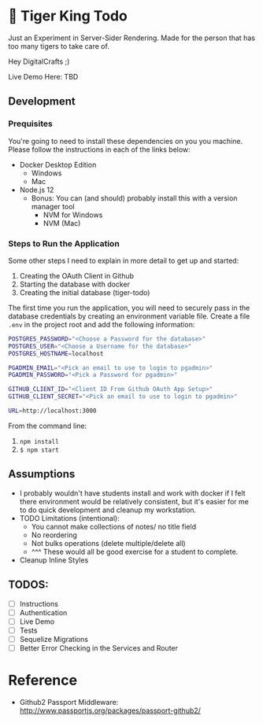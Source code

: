 # 🐅 Tiger King Todo
Just an Experiment in Server-Sider Rendering. Made for the person that has too many tigers to take care of.

Hey DigitalCrafts ;) 

Live Demo Here: TBD

## Development

### Prequisites

You're going to need to install these dependencies on you you machine. Please follow the instructions in each of the links below:
- Docker Desktop Edition
    - Windows
    - Mac
- Node.js 12
    - Bonus: You can (and should) probably install this with a version manager tool
        - NVM for Windows
        - NVM (Mac)

### Steps to Run the Application

Some other steps I need to explain in more detail to get up and started:
1. Creating the OAuth Client in Github
1. Starting the database with docker
1. Creating the initial database (tiger-todo)

The first time you run the application, you will need to securely pass in the database credentials by creating an environment variable file. Create a file `.env` in the project root and add the following information:

```bash
POSTGRES_PASSWORD="<Choose a Password for the database>"
POSTGRES_USER="<Choose a Username for the database>"
POSTGRES_HOSTNAME=localhost

PGADMIN_EMAIL="<Pick an email to use to login to pgadmin>"
PGADMIN_PASSWORD="<Pick a Password for pgadmin>"

GITHUB_CLIENT_ID="<Client ID From Github OAuth App Setup>"
GITHUB_CLIENT_SECRET="<Pick an email to use to login to pgadmin>"

URL=http://localhost:3000
```

From the command line:
1. `npm install`
1. `$ npm start`

## Assumptions
- I probably wouldn't have students install and work with docker if I felt there environment would be relatively consistent, but it's easier for me to do quick development and cleanup my workstation.
- TODO Limitations (intentional):
    - You cannot make collections of notes/ no title field
    - No reordering
    - Not bulks operations (delete multiple/delete all)
    - ^^^ These would all be good exercise for a student to complete.
- Cleanup Inline Styles 


## TODOS:
- [ ] Instructions
- [ ] Authentication
- [ ] Live Demo
- [ ] Tests
- [ ] Sequelize Migrations
- [ ] Better Error Checking in the Services and Router

# Reference
* Github2 Passport Middleware: http://www.passportjs.org/packages/passport-github2/
